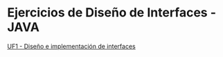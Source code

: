 # Ejercicios de Diseño de Interfaces - JAVA


[UF1 - Diseño e implementación de interfaces](Ejercicios/README01.md)